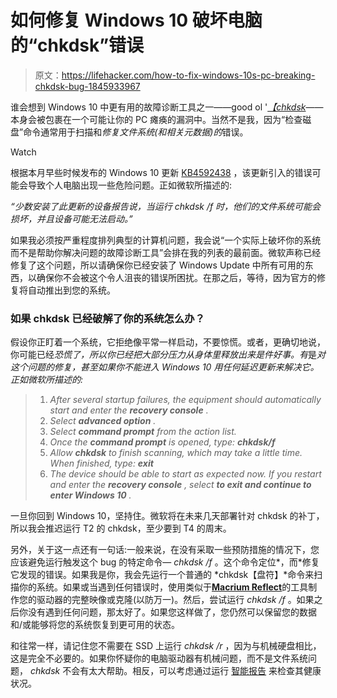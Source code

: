 # 如何修复 Windows 10 破坏电脑的“chkdsk”错误

> 原文：<https://lifehacker.com/how-to-fix-windows-10s-pc-breaking-chkdsk-bug-1845933967>

谁会想到 Windows 10 中更有用的故障诊断工具之一——good ol '[*【chkdsk*](https://docs.microsoft.com/en-us/windows-server/administration/windows-commands/chkdsk)——本身会被包裹在一个可能让你的 PC 瘫痪的漏洞中。当然不是我，因为“检查磁盘”命令通常用于扫描和*修复文件系统(和相关元数据)的*错误。

Watch

根据本月早些时候发布的 Windows 10 更新 [KB4592438](https://support.microsoft.com/en-us/help/4592438/windows-10-update-kb4592438?ranMID=24542&ranEAID=kXQk6*ivFEQ&ranSiteID=kXQk6.ivFEQ-gNniRcezVgFvC9IFeHiCmA&epi=kXQk6.ivFEQ-gNniRcezVgFvC9IFeHiCmA&irgwc=1&OCID=AID2000142_aff_7593_1243925&tduid=(ir__ynhpbocke9kfq06ekk0sohzibv2xse2xzp23cuw600)(7593)(1243925)(kXQk6.ivFEQ-gNniRcezVgFvC9IFeHiCmA)()&irclickid=_ynhpbocke9kfq06ekk0sohzibv2xse2xzp23cuw600) ，该更新引入的错误可能会导致个人电脑出现一些危险问题。正如微软所描述的:

*“少数安装了此更新的设备报告说，当运行 chkdsk /f 时，他们的文件系统可能会损坏，并且设备可能无法启动。”*

如果我必须按严重程度排列典型的计算机问题，我会说“一个实际上破坏你的系统而不是帮助你解决问题的故障诊断工具”会排在我的列表的最前面。微软声称已经修复了这个问题，所以请确保你已经安装了 Windows Update 中所有可用的东西，以确保你不会被这个令人沮丧的错误所困扰。在那之后，等待，因为官方的修复将自动推出到您的系统。

### 如果 chkdsk 已经破解了你的系统怎么办？

假设你正盯着一个系统，它拒绝像平常一样启动，不要惊慌。或者，更确切地说，你可能已经*恐慌了，所以你已经把大部分压力从身体里释放出来是件好事。有*是*对这个问题的修复，甚至如果你不能进入 Windows 10 用任何延迟更新来解决它。正如微软所描述的:*

> 1.  *After several startup failures, the equipment should automatically start and enter the **recovery console** .*
> 2.  *Select **advanced option** .*
> 3.  *Select **command prompt** from the action list.*
> 4.  *Once the **command prompt** is opened, type: **chkdsk/f***
> 5.  *Allow **chkdsk** to finish scanning, which may take a little time. When finished, type: **exit***
> 6.  *The device should be able to start as expected now. If you restart and enter the **recovery console** , select **to exit and continue to enter Windows 10** .*

一旦你回到 Windows 10，坚持住。微软将在未来几天部署针对 chkdsk 的补丁，所以我会推迟运行 T2 的 chkdsk，至少要到 T4 的周末。

另外，关于这一点还有一句话:一般来说，在没有采取一些预防措施的情况下，您应该避免运行触发这个 bug 的特定命令— *chkdsk /f* 。这个命令定位*，而*修复它发现的错误。如果我是你，我会先运行一个普通的 *chkdsk【盘符】*命令来扫描你的系统。如果或当遇到任何错误时，使用类似于[**Macrium Reflect**](https://lifehacker.com/back-up-and-clone-your-hard-drive-with-macrium-reflect-1825289970)的工具制作您的驱动器的完整映像或克隆(以防万一)。然后，尝试运行 *chkdsk /f* 。如果之后你没有遇到任何问题，那太好了。如果您这样做了，您仍然可以保留您的数据和/或能够将您的系统恢复到更可用的状态。

和往常一样，请记住您不需要在 SSD 上运行 *chkdsk /r* ，因为与机械硬盘相比，这是完全不必要的。如果你怀疑你的电脑驱动器有机械问题，而不是文件系统问题， *chkdsk* 不会有太大帮助。相反，可以考虑通过运行 [智能报告](https://lifehacker.com/how-to-check-if-your-hard-drive-is-failing-1835065626) 来检查其健康状况。